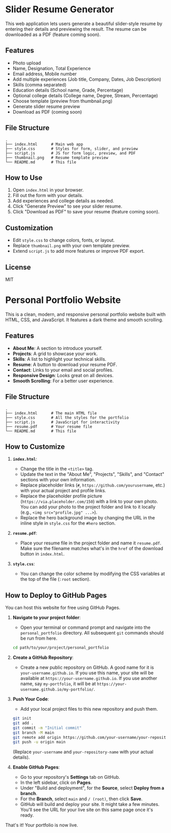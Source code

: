 # Slider Resume Generator

This web application lets users generate a beautiful slider-style resume by entering their details and previewing the result. The resume can be downloaded as a PDF (feature coming soon).

## Features

- Photo upload
- Name, Designation, Total Experience
- Email address, Mobile number
- Add multiple experiences (Job title, Company, Dates, Job Description)
- Skills (comma separated)
- Education details (School name, Grade, Percentage)
- Optional college details (College name, Degree, Stream, Percentage)
- Choose template (preview from thumbnail.png)
- Generate slider resume preview
- Download as PDF (coming soon)

## File Structure

```
.
├── index.html      # Main web app
├── style.css       # Styles for form, slider, and preview
├── script.js       # JS for form logic, preview, and PDF
├── thumbnail.png   # Resume template preview
└── README.md       # This file
```

## How to Use

1. Open `index.html` in your browser.
2. Fill out the form with your details.
3. Add experiences and college details as needed.
4. Click "Generate Preview" to see your slider resume.
5. Click "Download as PDF" to save your resume (feature coming soon).

## Customization

- Edit `style.css` to change colors, fonts, or layout.
- Replace `thumbnail.png` with your own template preview.
- Extend `script.js` to add more features or improve PDF export.

## License

MIT
# Personal Portfolio Website

This is a clean, modern, and responsive personal portfolio website built with HTML, CSS, and JavaScript. It features a dark theme and smooth scrolling.

## Features

-   **About Me**: A section to introduce yourself.
-   **Projects**: A grid to showcase your work.
-   **Skills**: A list to highlight your technical skills.
-   **Resume**: A button to download your resume PDF.
-   **Contact**: Links to your email and social profiles.
-   **Responsive Design**: Looks great on all devices.
-   **Smooth Scrolling**: For a better user experience.

## File Structure

```
.
├── index.html      # The main HTML file
├── style.css       # All the styles for the portfolio
├── script.js       # JavaScript for interactivity
├── resume.pdf      # Your resume file
└── README.md       # This file
```

## How to Customize

1.  **`index.html`**:
    *   Change the title in the `<title>` tag.
    *   Update the text in the "About Me", "Projects", "Skills", and "Contact" sections with your own information.
    *   Replace placeholder links (`#`, `https://github.com/yourusername`, etc.) with your actual project and profile links.
    *   Replace the placeholder profile picture (`https://via.placeholder.com/150`) with a link to your own photo. You can add your photo to the project folder and link to it locally (e.g., `<img src="profile.jpg" ...>`).
    *   Replace the hero background image by changing the URL in the inline style in `style.css` for the `#hero` section.

2.  **`resume.pdf`**:
    *   Place your resume file in the project folder and name it `resume.pdf`. Make sure the filename matches what's in the `href` of the download button in `index.html`.

3.  **`style.css`**:
    *   You can change the color scheme by modifying the CSS variables at the top of the file (`:root` section).

## How to Deploy to GitHub Pages

You can host this website for free using GitHub Pages.

1.  **Navigate to your project folder**:
    *   Open your terminal or command prompt and navigate into the `personal_portfolio` directory. All subsequent `git` commands should be run from here.
    ```bash
    cd path/to/your/project/personal_portfolio
    ```

2.  **Create a GitHub Repository**:
    *   Create a new public repository on GitHub. A good name for it is `your-username.github.io`. If you use this name, your site will be available at `https://your-username.github.io`. If you use another name, say `my-portfolio`, it will be at `https://your-username.github.io/my-portfolio/`.

3.  **Push Your Code**:
    *   Add your local project files to this new repository and push them.
    ```bash
    git init
    git add .
    git commit -m "Initial commit"
    git branch -M main
    git remote add origin https://github.com/your-username/your-repository-name.git
    git push -u origin main
    ```
    (Replace `your-username` and `your-repository-name` with your actual details).

4.  **Enable GitHub Pages**:
    *   Go to your repository's **Settings** tab on GitHub.
    *   In the left sidebar, click on **Pages**.
    *   Under "Build and deployment", for the **Source**, select **Deploy from a branch**.
    *   For the **Branch**, select `main` and `/ (root)`, then click **Save**.
    *   GitHub will build and deploy your site. It might take a few minutes. You'll see the URL for your live site on this same page once it's ready.

That's it! Your portfolio is now live.